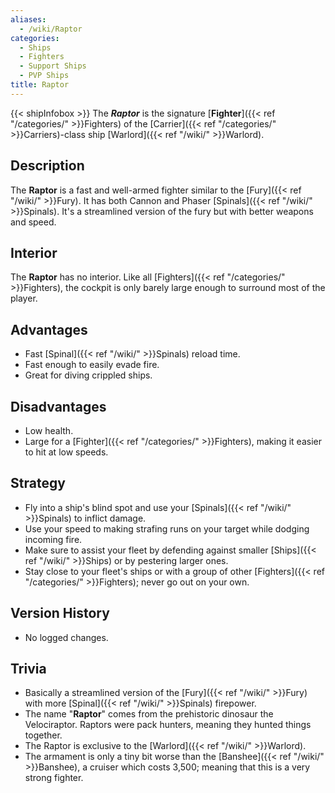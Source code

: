 ```yaml
---
aliases:
  - /wiki/Raptor
categories:
  - Ships
  - Fighters
  - Support Ships
  - PVP Ships
title: Raptor
---
```


{{< shipInfobox >}} The **_Raptor_** is the signature [**Fighter**]({{< ref "/categories/" >}}Fighters) of the [Carrier]({{< ref "/categories/" >}}Carriers)-class ship [Warlord]({{< ref "/wiki/" >}}Warlord).

## Description

The **Raptor** is a fast and well-armed fighter similar to the [Fury]({{< ref "/wiki/" >}}Fury). It has both Cannon and Phaser [Spinals]({{< ref "/wiki/" >}}Spinals). It's a streamlined version of the fury but with better weapons and speed.

## Interior

The **Raptor** has no interior. Like all [Fighters]({{< ref "/categories/" >}}Fighters), the cockpit is only barely large enough to surround most of the player.

## Advantages

- Fast [Spinal]({{< ref "/wiki/" >}}Spinals) reload time.
- Fast enough to easily evade fire.
- Great for diving crippled ships.

## Disadvantages

- Low health.
- Large for a [Fighter]({{< ref "/categories/" >}}Fighters), making it easier to hit at low speeds.

## Strategy

- Fly into a ship's blind spot and use your [Spinals]({{< ref "/wiki/" >}}Spinals) to inflict damage.
- Use your speed to making strafing runs on your target while dodging incoming fire.
- Make sure to assist your fleet by defending against smaller [Ships]({{< ref "/wiki/" >}}Ships) or by pestering larger ones.
- Stay close to your fleet's ships or with a group of other [Fighters]({{< ref "/categories/" >}}Fighters); never go out on your own.

## Version History

- No logged changes.

## Trivia

- Basically a streamlined version of the [Fury]({{< ref "/wiki/" >}}Fury) with more [Spinal]({{< ref "/wiki/" >}}Spinals) firepower.
- The name "**Raptor**" comes from the prehistoric dinosaur the Velociraptor. Raptors were pack hunters, meaning they hunted things together.
- The Raptor is exclusive to the [Warlord]({{< ref "/wiki/" >}}Warlord).
- The armament is only a tiny bit worse than the [Banshee]({{< ref "/wiki/" >}}Banshee), a cruiser which costs 3,500; meaning that this is a very strong fighter.
